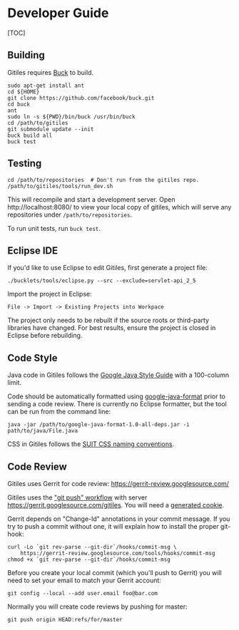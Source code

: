 # Developer Guide

[TOC]

## Building

Gitiles requires [Buck](http://facebook.github.io/buck/) to build.

```
sudo apt-get install ant
cd ${HOME}
git clone https://github.com/facebook/buck.git
cd buck
ant
sudo ln -s ${PWD}/bin/buck /usr/bin/buck
cd /path/to/gitiles
git submodule update --init
buck build all
buck test
```


## Testing

```
cd /path/to/repositories  # Don't run from the gitiles repo.
/path/to/gitiles/tools/run_dev.sh
```

This will recompile and start a development server.  Open
http://localhost:8080/ to view your local copy of gitiles, which
will serve any repositories under `/path/to/repositories`.

To run unit tests, run `buck test`.


## Eclipse IDE

If you'd like to use Eclipse to edit Gitiles, first generate a project file:

```
./bucklets/tools/eclipse.py --src --exclude=servlet-api_2_5
```

Import the project in Eclipse:

```
File -> Import -> Existing Projects into Workpace
```

The project only needs to be rebuilt if the source roots or third-party
libraries have changed. For best results, ensure the project is closed in
Eclipse before rebuilding.


## Code Style

Java code in Gitiles follows the [Google Java Style Guide][java-style]
with a 100-column limit.

Code should be automatically formatted using [google-java-format][fmt]
prior to sending a code review.  There is currently no Eclipse
formatter, but the tool can be run from the command line:

```
java -jar /path/to/google-java-format-1.0-all-deps.jar -i path/to/java/File.java
```

CSS in Gitiles follows the [SUIT CSS naming conventions][suit].

[java-style]: https://google.github.io/styleguide/javaguide.html
[fmt]: https://github.com/google/google-java-format
[suit]: https://github.com/suitcss/suit/blob/master/doc/naming-conventions.md

## Code Review

Gitiles uses Gerrit for code review:
https://gerrit-review.googlesource.com/

Gitiles uses the ["git push" workflow][1] with server
https://gerrit.googlesource.com/gitiles.  You will need a
[generated cookie][2].

[1]: https://gerrit-review.googlesource.com/Documentation/user-upload.html#_git_push
[2]: https://gerrit.googlesource.com/new-password

Gerrit depends on "Change-Id" annotations in your commit message.
If you try to push a commit without one, it will explain how to
install the proper git-hook:

```
curl -Lo `git rev-parse --git-dir`/hooks/commit-msg \
    https://gerrit-review.googlesource.com/tools/hooks/commit-msg
chmod +x `git rev-parse --git-dir`/hooks/commit-msg
```

Before you create your local commit (which you'll push to Gerrit)
you will need to set your email to match your Gerrit account:

```
git config --local --add user.email foo@bar.com
```

Normally you will create code reviews by pushing for master:

```
git push origin HEAD:refs/for/master
```
